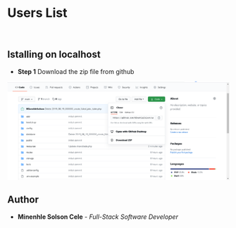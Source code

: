 # Users List

<br>

## Istalling on localhost

* **Step 1**
Download the zip file from github
<img src="./ReadMeImages/no1.png" alt="image" />

## Author

* **Minenhle Solson Cele** - *Full-Stack Software Developer*
